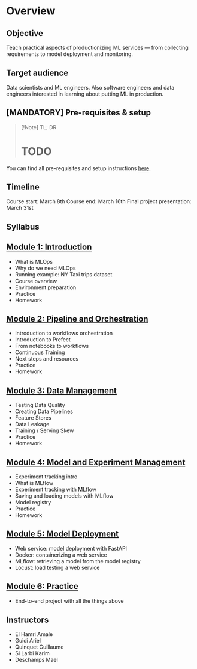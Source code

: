 # Overview

## Objective

Teach practical aspects of productionizing ML services — from collecting requirements to model deployment and monitoring.

## Target audience

Data scientists and ML engineers. Also software engineers and data engineers interested in learning about putting ML in production.

## [MANDATORY] Pre-requisites & setup

> [!Note] TL; DR
> # TODO

You can find all pre-requisites and setup instructions [here](PREREQUISITES.md).

## Timeline

Course start: March 8th
Course end: March 16th
Final project presentation: March 31st

## Syllabus

## [Module 1: Introduction](lessons/01-intro)

* What is MLOps
* Why do we need MLOps
* Running example: NY Taxi trips dataset
* Course overview
* Environment preparation
* Practice
* Homework


## [Module 2: Pipeline and Orchestration](lessons/02-pipeline-and-orchestration)

* Introduction to workflows orchestration
* Introduction to Prefect
* From notebooks to workflows
* Continuous Training
* Next steps and resources
* Practice
* Homework


## [Module 3: Data Management](lessons/03-data-management)

* Testing Data Quality
* Creating Data Pipelines
* Feature Stores
* Data Leakage
* Training / Serving Skew
* Practice
* Homework


## [Module 4: Model and Experiment Management](lessons/04-model-and-experiment-management)

* Experiment tracking intro
* What is MLflow
* Experiment tracking with MLflow
* Saving and loading models with MLflow
* Model registry
* Practice
* Homework


## [Module 5: Model Deployment](lessons/05-model-deployment)

* Web service: model deployment with FastAPI
* Docker: containerizing a web service
* MLflow: retrieving a model from the model registry
* Locust: load testing a web service


## [Module 6: Practice](lessons/06-practice)

* End-to-end project with all the things above

## Instructors

- El Hamri Amale
- Guidi Ariel
- Quinquet Guillaume
- Si Larbi Karim
- Deschamps Mael
